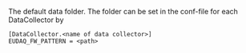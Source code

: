 The default data folder. 
The folder can be set in the conf-file for each DataCollector by
```
[DataCollector.<name of data collector>]
EUDAQ_FW_PATTERN = <path>
```

